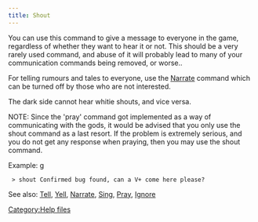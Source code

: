 ```yaml
---
title: Shout
---
```


You can use this command to give a message to everyone in the game,
regardless of whether they want to hear it or not. This should be a very
rarely used command, and abuse of it will probably lead to many of your
communication commands being removed, or worse..

For telling rumours and tales to everyone, use the
[Narrate](Narrate "wikilink") command which can be turned off by those
who are not interested.

The dark side cannot hear whitie shouts, and vice versa.

NOTE: Since the 'pray' command got implemented as a way of communicating
with the gods, it would be advised that you only use the shout command
as a last resort. If the problem is extremely serious, and you do not
get any response when praying, then you may use the shout command.

Example: <nowiki>g

` > shout Confirmed bug found, can a V+ come here please?`

</pre>

See also: [Tell](Tell "wikilink"), [Yell](Yell "wikilink"),
[Narrate](Narrate "wikilink"), [Sing](Sing "wikilink"),
[Pray](Pray "wikilink"), [Ignore](Ignore "wikilink")

[Category:Help files](Category:Help_files "wikilink")